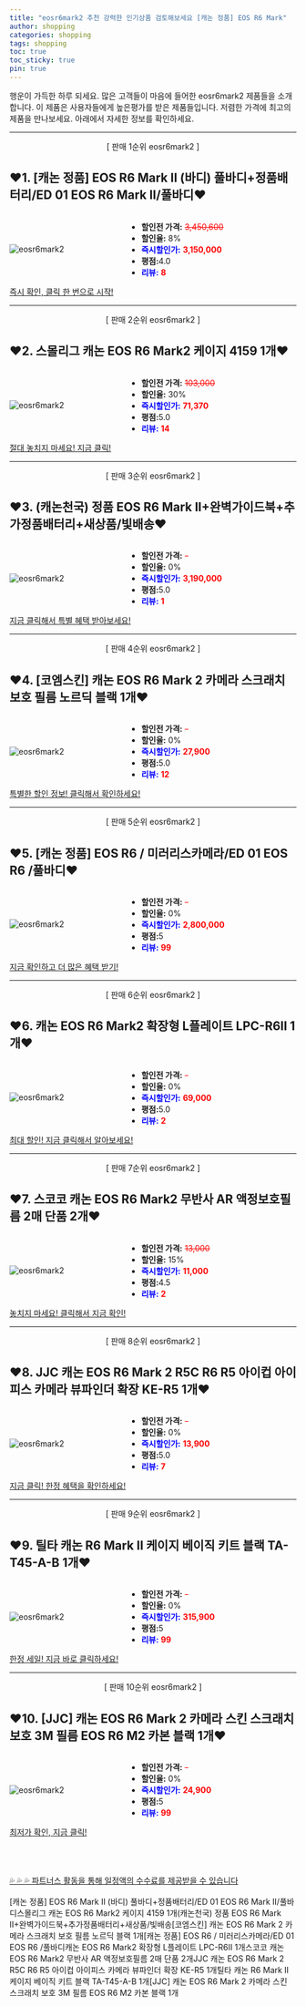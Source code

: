 ```yaml
---
title: "eosr6mark2 추천 강력한 인기상품 검토해보세요 [캐논 정품] EOS R6 Mark"
author: shopping
categories: shopping
tags: shopping
toc: true
toc_sticky: true
pin: true
---
```

행운이 가득한 하루 되세요. 많은 고객들이 마음에 들어한 eosr6mark2 제품들을 소개합니다. 이 제품은 사용자들에게 높은평가를 받은 제품들입니다. 저렴한 가격에 최고의 제품을 만나보세요. 아래에서 자세한 정보를 확인하세요.

---
<p class="toplist" style="margin: 0 auto; display: block; width: fit-content;">[ 판매 1순위 eosr6mark2 ]</p>

<h2><strong>❤️1. [캐논 정품] EOS R6 Mark II (바디) 풀바디+정품배터리/ED 01 EOS R6 Mark II/풀바디❤️</strong></h2>

<div style="display: flex; align-items: center;">
    <div style="flex: 0.4;">
        <img src="https://thumbnail7.coupangcdn.com/thumbnails/remote/230x230ex/image/vendor_inventory/06f2/703745bfe0ed61821729f29d015c28c1d59b4bea02854b99be612b856204.jpg" alt="eosr6mark2" style="max-width: 100%;">
    </div>
    <div style="flex: 0.6; margin-left: 10px;">
        <ul>
            <li><strong>할인전 가격:</strong> <del style="color: red;">3,450,600</del></li>
            <li><strong>할인율:</strong> 8%</li>
            <li><span style='color:blue'><strong>즉시할인가:</strong></span> <span style='color:red'><strong>3,150,000</strong></span></li>
            <li><strong>평점:</strong>4.0</li>
            <li><span style='color:blue'><strong>리뷰:</strong></span> <span style='color:red'><strong>8</strong></span></li>
        </ul>
    </div>
</div>
<div class="center">
    <a href="https://William4Davisa.github.io?lptag=AF9450613&subid=githubio&pageKey=7402483161&traceid=V0-153&itemId=19162984007&vendorItemId=86836987123" class="myButton">
        즉시 확인, 클릭 한 번으로 시작!
    </a>
</div>


---
<p class="toplist" style="margin: 0 auto; display: block; width: fit-content;">[ 판매 2순위 eosr6mark2 ]</p>

<h2><strong>❤️2. 스몰리그 캐논 EOS R6 Mark2 케이지 4159 1개❤️</strong></h2>

<div style="display: flex; align-items: center;">
    <div style="flex: 0.4;">
        <img src="https://thumbnail6.coupangcdn.com/thumbnails/remote/230x230ex/image/retail/images/2023/03/17/11/0/7b17a273-bf3d-4e15-afdb-3efd2b231303.jpg" alt="eosr6mark2" style="max-width: 100%;">
    </div>
    <div style="flex: 0.6; margin-left: 10px;">
        <ul>
            <li><strong>할인전 가격:</strong> <del style="color: red;">103,000</del></li>
            <li><strong>할인율:</strong> 30%</li>
            <li><span style='color:blue'><strong>즉시할인가:</strong></span> <span style='color:red'><strong>71,370</strong></span></li>
            <li><strong>평점:</strong>5.0</li>
            <li><span style='color:blue'><strong>리뷰:</strong></span> <span style='color:red'><strong>14</strong></span></li>
        </ul>
    </div>
</div>
<div class="center">
    <a href="https://William4Davisa.github.io?lptag=AF9450613&subid=githubio&pageKey=7203980349&traceid=V0-153&itemId=18215514246&vendorItemId=86738846276" class="myButton">
        절대 놓치지 마세요! 지금 클릭!
    </a>
</div>


---
<p class="toplist" style="margin: 0 auto; display: block; width: fit-content;">[ 판매 3순위 eosr6mark2 ]</p>

<h2><strong>❤️3. (캐논천국) 정품 EOS R6 Mark II+완벽가이드북+추가정품배터리+새상품/빛배송❤️</strong></h2>

<div style="display: flex; align-items: center;">
    <div style="flex: 0.4;">
        <img src="https://thumbnail8.coupangcdn.com/thumbnails/remote/230x230ex/image/vendor_inventory/4700/b8071d658fa2fa99c8b7c2c6b7dcf8a1bfe5cc153fd151d1715a04389585.jpg" alt="eosr6mark2" style="max-width: 100%;">
    </div>
    <div style="flex: 0.6; margin-left: 10px;">
        <ul>
            <li><strong>할인전 가격:</strong> <del style="color: red;">-</del></li>
            <li><strong>할인율:</strong> 0%</li>
            <li><span style='color:blue'><strong>즉시할인가:</strong></span> <span style='color:red'><strong>3,190,000</strong></span></li>
            <li><strong>평점:</strong>5.0</li>
            <li><span style='color:blue'><strong>리뷰:</strong></span> <span style='color:red'><strong>1</strong></span></li>
        </ul>
    </div>
</div>
<div class="center">
    <a href="https://William4Davisa.github.io?lptag=AF9450613&subid=githubio&pageKey=7343000381&traceid=V0-153&itemId=18877961882&vendorItemId=85704580114" class="myButton">
        지금 클릭해서 특별 혜택 받아보세요!
    </a>
</div>


---
<p class="toplist" style="margin: 0 auto; display: block; width: fit-content;">[ 판매 4순위 eosr6mark2 ]</p>

<h2><strong>❤️4. [코엠스킨] 캐논 EOS R6 Mark 2 카메라 스크래치 보호 필름 노르딕 블랙 1개❤️</strong></h2>

<div style="display: flex; align-items: center;">
    <div style="flex: 0.4;">
        <img src="https://thumbnail6.coupangcdn.com/thumbnails/remote/230x230ex/image/vendor_inventory/04ab/f93f749a640e9ec4d0ff5216c35b2f435f2afb08fc4daab3d168d7af7301.jpg" alt="eosr6mark2" style="max-width: 100%;">
    </div>
    <div style="flex: 0.6; margin-left: 10px;">
        <ul>
            <li><strong>할인전 가격:</strong> <del style="color: red;">-</del></li>
            <li><strong>할인율:</strong> 0%</li>
            <li><span style='color:blue'><strong>즉시할인가:</strong></span> <span style='color:red'><strong>27,900</strong></span></li>
            <li><strong>평점:</strong>5.0</li>
            <li><span style='color:blue'><strong>리뷰:</strong></span> <span style='color:red'><strong>12</strong></span></li>
        </ul>
    </div>
</div>
<div class="center">
    <a href="https://William4Davisa.github.io?lptag=AF9450613&subid=githubio&pageKey=7059031549&traceid=V0-153&itemId=17496800380&vendorItemId=90144407334" class="myButton">
        특별한 할인 정보! 클릭해서 확인하세요!
    </a>
</div>


---
<p class="toplist" style="margin: 0 auto; display: block; width: fit-content;">[ 판매 5순위 eosr6mark2 ]</p>

<h2><strong>❤️5. [캐논 정품] EOS R6 / 미러리스카메라/ED 01 EOS R6 /풀바디❤️</strong></h2>

<div style="display: flex; align-items: center;">
    <div style="flex: 0.4;">
        <img src="https://thumbnail7.coupangcdn.com/thumbnails/remote/230x230ex/image/vendor_inventory/3002/9a22f687da690e68c3cdf47355895f55bb361d35b2893382db296038ebf9.jpg" alt="eosr6mark2" style="max-width: 100%;">
    </div>
    <div style="flex: 0.6; margin-left: 10px;">
        <ul>
            <li><strong>할인전 가격:</strong> <del style="color: red;">-</del></li>
            <li><strong>할인율:</strong> 0%</li>
            <li><span style='color:blue'><strong>즉시할인가:</strong></span> <span style='color:red'><strong>2,800,000</strong></span></li>
            <li><strong>평점:</strong>5</li>
            <li><span style='color:blue'><strong>리뷰:</strong></span> <span style='color:red'><strong>99</strong></span></li>
        </ul>
    </div>
</div>
<div class="center">
    <a href="https://William4Davisa.github.io?lptag=AF9450613&subid=githubio&pageKey=6098038222&traceid=V0-153&itemId=11408963445&vendorItemId=71876524429" class="myButton">
        지금 확인하고 더 많은 혜택 받기!
    </a>
</div>


---
<p class="toplist" style="margin: 0 auto; display: block; width: fit-content;">[ 판매 6순위 eosr6mark2 ]</p>

<h2><strong>❤️6. 캐논 EOS R6 Mark2 확장형 L플레이트 LPC-R6II 1개❤️</strong></h2>

<div style="display: flex; align-items: center;">
    <div style="flex: 0.4;">
        <img src="https://thumbnail6.coupangcdn.com/thumbnails/remote/230x230ex/image/vendor_inventory/a3ea/55126ead2f52961f48c4e082441b6696b7a574983ba2b8fde5448bfc8edd.jpg" alt="eosr6mark2" style="max-width: 100%;">
    </div>
    <div style="flex: 0.6; margin-left: 10px;">
        <ul>
            <li><strong>할인전 가격:</strong> <del style="color: red;">-</del></li>
            <li><strong>할인율:</strong> 0%</li>
            <li><span style='color:blue'><strong>즉시할인가:</strong></span> <span style='color:red'><strong>69,000</strong></span></li>
            <li><strong>평점:</strong>5.0</li>
            <li><span style='color:blue'><strong>리뷰:</strong></span> <span style='color:red'><strong>2</strong></span></li>
        </ul>
    </div>
</div>
<div class="center">
    <a href="https://William4Davisa.github.io?lptag=AF9450613&subid=githubio&pageKey=7844255391&traceid=V0-153&itemId=21362917371&vendorItemId=88420407065" class="myButton">
        최대 할인! 지금 클릭해서 알아보세요!
    </a>
</div>


---
<p class="toplist" style="margin: 0 auto; display: block; width: fit-content;">[ 판매 7순위 eosr6mark2 ]</p>

<h2><strong>❤️7. 스코코 캐논 EOS R6 Mark2 무반사 AR 액정보호필름 2매 단품 2개❤️</strong></h2>

<div style="display: flex; align-items: center;">
    <div style="flex: 0.4;">
        <img src="https://thumbnail10.coupangcdn.com/thumbnails/remote/230x230ex/image/vendor_inventory/5ce5/fb9ebd7657c419b721b26650778dbc7d761c48dadb0e8ac25c0a059d4438.jpg" alt="eosr6mark2" style="max-width: 100%;">
    </div>
    <div style="flex: 0.6; margin-left: 10px;">
        <ul>
            <li><strong>할인전 가격:</strong> <del style="color: red;">13,000</del></li>
            <li><strong>할인율:</strong> 15%</li>
            <li><span style='color:blue'><strong>즉시할인가:</strong></span> <span style='color:red'><strong>11,000</strong></span></li>
            <li><strong>평점:</strong>4.5</li>
            <li><span style='color:blue'><strong>리뷰:</strong></span> <span style='color:red'><strong>2</strong></span></li>
        </ul>
    </div>
</div>
<div class="center">
    <a href="https://William4Davisa.github.io?lptag=AF9450613&subid=githubio&pageKey=7038958519&traceid=V0-153&itemId=17400801378&vendorItemId=84570240856" class="myButton">
        놓치지 마세요! 클릭해서 지금 확인!
    </a>
</div>


---
<p class="toplist" style="margin: 0 auto; display: block; width: fit-content;">[ 판매 8순위 eosr6mark2 ]</p>

<h2><strong>❤️8. JJC 캐논 EOS R6 Mark 2 R5C R6 R5 아이컵 아이피스 카메라 뷰파인더 확장 KE-R5 1개❤️</strong></h2>

<div style="display: flex; align-items: center;">
    <div style="flex: 0.4;">
        <img src="https://thumbnail9.coupangcdn.com/thumbnails/remote/230x230ex/image/vendor_inventory/f42f/d2dfc5b577458ace00469e3b26ba0115c7d280112584ae24bd28614ddf83.png" alt="eosr6mark2" style="max-width: 100%;">
    </div>
    <div style="flex: 0.6; margin-left: 10px;">
        <ul>
            <li><strong>할인전 가격:</strong> <del style="color: red;">-</del></li>
            <li><strong>할인율:</strong> 0%</li>
            <li><span style='color:blue'><strong>즉시할인가:</strong></span> <span style='color:red'><strong>13,900</strong></span></li>
            <li><strong>평점:</strong>5.0</li>
            <li><span style='color:blue'><strong>리뷰:</strong></span> <span style='color:red'><strong>7</strong></span></li>
        </ul>
    </div>
</div>
<div class="center">
    <a href="https://William4Davisa.github.io?lptag=AF9450613&subid=githubio&pageKey=7122837507&traceid=V0-153&itemId=17838578332&vendorItemId=89900565019" class="myButton">
        지금 클릭! 한정 혜택을 확인하세요!
    </a>
</div>


---
<p class="toplist" style="margin: 0 auto; display: block; width: fit-content;">[ 판매 9순위 eosr6mark2 ]</p>

<h2><strong>❤️9. 틸타 캐논 R6 Mark II 케이지 베이직 키트 블랙 TA-T45-A-B 1개❤️</strong></h2>

<div style="display: flex; align-items: center;">
    <div style="flex: 0.4;">
        <img src="https://thumbnail6.coupangcdn.com/thumbnails/remote/230x230ex/image/vendor_inventory/cb0d/24460ea221c7d070fbaf4b9dc1377670ac29a7e472d139a93e524a6cb3ab.jpg" alt="eosr6mark2" style="max-width: 100%;">
    </div>
    <div style="flex: 0.6; margin-left: 10px;">
        <ul>
            <li><strong>할인전 가격:</strong> <del style="color: red;">-</del></li>
            <li><strong>할인율:</strong> 0%</li>
            <li><span style='color:blue'><strong>즉시할인가:</strong></span> <span style='color:red'><strong>315,900</strong></span></li>
            <li><strong>평점:</strong>5</li>
            <li><span style='color:blue'><strong>리뷰:</strong></span> <span style='color:red'><strong>99</strong></span></li>
        </ul>
    </div>
</div>
<div class="center">
    <a href="https://William4Davisa.github.io?lptag=AF9450613&subid=githubio&pageKey=7368438790&traceid=V0-153&itemId=19001423074&vendorItemId=86126400294" class="myButton">
        한정 세일! 지금 바로 클릭하세요!
    </a>
</div>


---
<p class="toplist" style="margin: 0 auto; display: block; width: fit-content;">[ 판매 10순위 eosr6mark2 ]</p>

<h2><strong>❤️10. [JJC] 캐논 EOS R6 Mark 2 카메라 스킨 스크래치 보호 3M 필름 EOS R6 M2 카본 블랙 1개❤️</strong></h2>

<div style="display: flex; align-items: center;">
    <div style="flex: 0.4;">
        <img src="https://thumbnail7.coupangcdn.com/thumbnails/remote/230x230ex/image/vendor_inventory/3fba/ad54f109be473190c229bbff0006f3aff55861e118b7a3063bd5cf5748c2.jpg" alt="eosr6mark2" style="max-width: 100%;">
    </div>
    <div style="flex: 0.6; margin-left: 10px;">
        <ul>
            <li><strong>할인전 가격:</strong> <del style="color: red;">-</del></li>
            <li><strong>할인율:</strong> 0%</li>
            <li><span style='color:blue'><strong>즉시할인가:</strong></span> <span style='color:red'><strong>24,900</strong></span></li>
            <li><strong>평점:</strong>5</li>
            <li><span style='color:blue'><strong>리뷰:</strong></span> <span style='color:red'><strong>99</strong></span></li>
        </ul>
    </div>
</div>
<div class="center">
    <a href="https://William4Davisa.github.io?lptag=AF9450613&subid=githubio&pageKey=7519498457&traceid=V0-153&itemId=19719136929&vendorItemId=86823327728" class="myButton">
        최저가 확인, 지금 클릭!
    </a>
</div>

<br><br><br>[💦 💦 💦 파트너스 활동을 통해 일정액의 수수료를 제공받을 수 있습니다](https://link.coupang.com/a/bcpT2c)<br><br>[캐논 정품] EOS R6 Mark II (바디) 풀바디+정품배터리/ED 01 EOS R6 Mark II/풀바디스몰리그 캐논 EOS R6 Mark2 케이지 4159 1개(캐논천국) 정품 EOS R6 Mark II+완벽가이드북+추가정품배터리+새상품/빛배송[코엠스킨] 캐논 EOS R6 Mark 2 카메라 스크래치 보호 필름 노르딕 블랙 1개[캐논 정품] EOS R6 / 미러리스카메라/ED 01 EOS R6 /풀바디캐논 EOS R6 Mark2 확장형 L플레이트 LPC-R6II 1개스코코 캐논 EOS R6 Mark2 무반사 AR 액정보호필름 2매 단품 2개JJC 캐논 EOS R6 Mark 2 R5C R6 R5 아이컵 아이피스 카메라 뷰파인더 확장 KE-R5 1개틸타 캐논 R6 Mark II 케이지 베이직 키트 블랙 TA-T45-A-B 1개[JJC] 캐논 EOS R6 Mark 2 카메라 스킨 스크래치 보호 3M 필름 EOS R6 M2 카본 블랙 1개